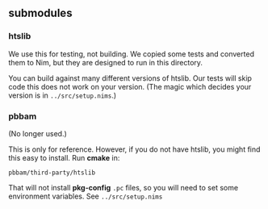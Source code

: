 ## submodules

### htslib
We use this for testing, not building. We copied some tests and
converted them to Nim, but they are designed to run in this directory.

You can build against many different versions of htslib. Our tests will
skip code this does not work on your version. (The magic which decides
your version is in `../src/setup.nims`.)

### pbbam
(No longer used.)

This is only for reference. However, if you do not have htslib,
you might find this easy to install. Run **cmake** in:

    pbbam/third-party/htslib

That will not install **pkg-config** `.pc` files, so you will need
to set some environment variables. See `../src/setup.nims`
